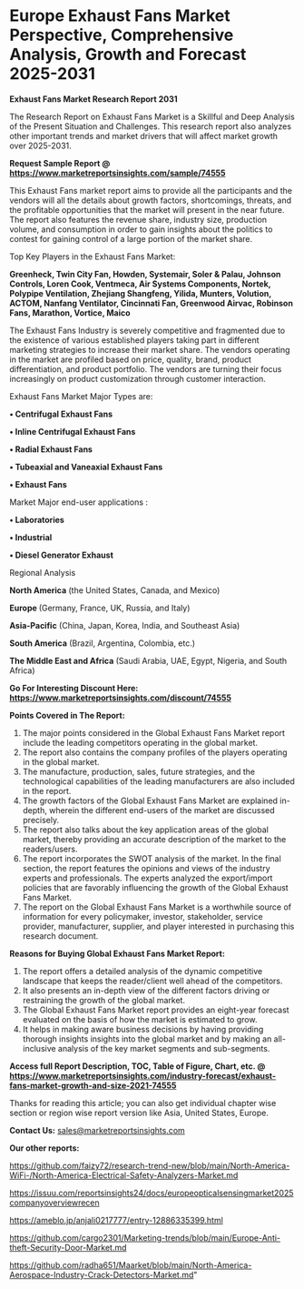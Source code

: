 # Europe Exhaust Fans Market Perspective, Comprehensive Analysis, Growth and Forecast 2025-2031

<strong>Exhaust Fans Market Research Report 2031</strong>

The Research Report on Exhaust Fans Market is a Skillful and Deep Analysis of the Present Situation and Challenges. This research report also analyzes other important trends and market drivers that will affect market growth over 2025-2031.

<strong>Request Sample Report @ <a href=https://www.marketreportsinsights.com/sample/74555>https://www.marketreportsinsights.com/sample/74555</a></strong>

This Exhaust Fans market report aims to provide all the participants and the vendors will all the details about growth factors, shortcomings, threats, and the profitable opportunities that the market will present in the near future. The report also features the revenue share, industry size, production volume, and consumption in order to gain insights about the politics to contest for gaining control of a large portion of the market share.

Top Key Players in the Exhaust Fans Market:

<strong>Greenheck, Twin City Fan, Howden, Systemair, Soler & Palau, Johnson Controls, Loren Cook, Ventmeca, Air Systems Components, Nortek, Polypipe Ventilation, Zhejiang Shangfeng, Yilida, Munters, Volution, ACTOM, Nanfang Ventilator, Cincinnati Fan, Greenwood Airvac, Robinson Fans, Marathon, Vortice, Maico</strong>

The Exhaust Fans Industry is severely competitive and fragmented due to the existence of various established players taking part in different marketing strategies to increase their market share. The vendors operating in the market are profiled based on price, quality, brand, product differentiation, and product portfolio. The vendors are turning their focus increasingly on product customization through customer interaction.

Exhaust Fans Market Major Types are:

<strong>• Centrifugal Exhaust Fans

• Inline Centrifugal Exhaust Fans

• Radial Exhaust Fans

• Tubeaxial and Vaneaxial Exhaust Fans

• Exhaust Fans</strong>

Market Major end-user applications :

<strong>• Laboratories

• Industrial

• Diesel Generator Exhaust</strong>

Regional Analysis

</u><strong><b>North America</b></strong> (the United States, Canada, and Mexico)

<strong><b>Europe </b></strong>(Germany, France, UK, Russia, and Italy)

<strong><b>Asia-Pacific</b></strong> (China, Japan, Korea, India, and Southeast Asia)

<strong><b>South America</b></strong> (Brazil, Argentina, Colombia, etc.)

<strong><b>The Middle East and Africa</b></strong> (Saudi Arabia, UAE, Egypt, Nigeria, and South Africa)

<strong>Go For Interesting Discount Here: <a href=https://www.marketreportsinsights.com/discount/74555>https://www.marketreportsinsights.com/discount/74555</a></strong>

<strong>Points Covered in The Report:</strong>
<ol>
  <li>The major points considered in the Global Exhaust Fans Market report include the leading competitors operating in the global market.</li>
  <li>The report also contains the company profiles of the players operating in the global market.</li>
  <li>The manufacture, production, sales, future strategies, and the technological capabilities of the leading manufacturers are also included in the report.</li>
  <li>The growth factors of the Global Exhaust Fans Market are explained in-depth, wherein the different end-users of the market are discussed precisely.</li>
  <li>The report also talks about the key application areas of the global market, thereby providing an accurate description of the market to the readers/users.</li>
  <li>The report incorporates the SWOT analysis of the market. In the final section, the report features the opinions and views of the industry experts and professionals. The experts analyzed the export/import policies that are favorably influencing the growth of the Global Exhaust Fans Market.</li>
  <li>The report on the Global Exhaust Fans Market is a worthwhile source of information for every policymaker, investor, stakeholder, service provider, manufacturer, supplier, and player interested in purchasing this research document.</li>
</ol>
<strong>Reasons for Buying Global Exhaust Fans Market Report:</strong>

<ol>
  <li>The report offers a detailed analysis of the dynamic competitive landscape that keeps the reader/client well ahead of the competitors.</li>
  <li>It also presents an in-depth view of the different factors driving or restraining the growth of the global market.</li>
  <li>The Global Exhaust Fans Market report provides an eight-year forecast evaluated on the basis of how the market is estimated to grow.</li>
  <li>It helps in making aware business decisions by having providing thorough insights insights into the global market and by making an all-inclusive analysis of the key market segments and sub-segments.</li>
</ol>
<strong>Access full Report Description, TOC, Table of Figure, Chart, etc. @ <a href=https://www.marketreportsinsights.com/industry-forecast/exhaust-fans-market-growth-and-size-2021-74555>https://www.marketreportsinsights.com/industry-forecast/exhaust-fans-market-growth-and-size-2021-74555</a></strong>


Thanks for reading this article; you can also get individual chapter wise section or region wise report version like Asia, United States, Europe.

<strong>Contact Us:</strong>
sales@marketreportsinsights.com

<strong>Our other reports:</strong>

<a href=https://github.com/faizy72/research-trend-new/blob/main/North-America-WiFi-/North-America-Electrical-Safety-Analyzers-Market.md>https://github.com/faizy72/research-trend-new/blob/main/North-America-WiFi-/North-America-Electrical-Safety-Analyzers-Market.md</a>

<a href=https://issuu.com/reportsinsights24/docs/europeopticalsensingmarket2025companyoverviewrecen>https://issuu.com/reportsinsights24/docs/europeopticalsensingmarket2025companyoverviewrecen</a>

<a href=https://ameblo.jp/anjali0217777/entry-12886335399.html>https://ameblo.jp/anjali0217777/entry-12886335399.html</a>

<a href=https://github.com/cargo2301/Marketing-trends/blob/main/Europe-Anti-theft-Security-Door-Market.md>https://github.com/cargo2301/Marketing-trends/blob/main/Europe-Anti-theft-Security-Door-Market.md</a>

<a href=https://github.com/radha651/Maarket/blob/main/North-America-Aerospace-Industry-Crack-Detectors-Market.md>https://github.com/radha651/Maarket/blob/main/North-America-Aerospace-Industry-Crack-Detectors-Market.md</a>"
